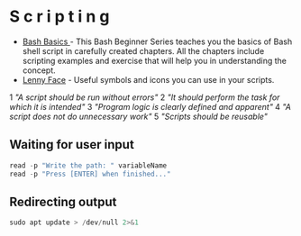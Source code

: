 # S c r i p t i n g

- [ Bash Basics ](https://linuxhandbook.com/tag/bash-beginner/) - This Bash Beginner Series teaches you the basics of Bash shell script in carefully created chapters. All the chapters include scripting examples and exercise that will help you in understanding the concept.
- [Lenny Face](https://www.lennyfacecopypaste.com/) - Useful symbols and icons you can use in your scripts.


1 _"A script should be run without errors"_
2 _"It should perform the task for which it is intended"_
3 _"Program logic is clearly defined and apparent"_
4 _"A script does not do unnecessary work"_
5 _"Scripts should be reusable"_

## Waiting for user input
````powershell
read -p "Write the path: " variableName
read -p "Press [ENTER] when finished..."
````

## Redirecting output
````powershell
sudo apt update > /dev/null 2>&1 

````

